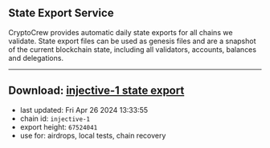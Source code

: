 ## State Export Service
CryptoCrew provides automatic daily state exports for all chains we validate. State export files can be used as genesis files and are a snapshot of the current blockchain state, including all validators, accounts, balances and delegations.

---
**Download: [injective-1 state export](https://dl-eu2.ccvalidators.com/SERVICE/injective/injective-1_export_67524041.json)**
---

- last updated: Fri Apr 26 2024 13:33:55
- chain id: `injective-1`
- export height: `67524041`
- use for: airdrops, local tests, chain recovery

